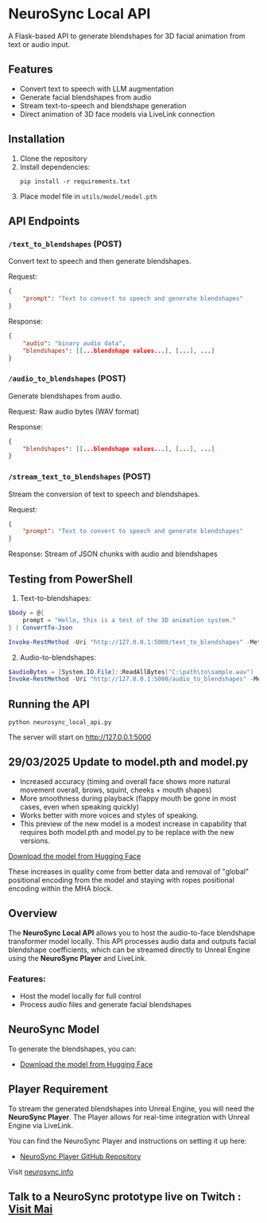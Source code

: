 # NeuroSync Local API

A Flask-based API to generate blendshapes for 3D facial animation from text or audio input.

## Features

- Convert text to speech with LLM augmentation
- Generate facial blendshapes from audio
- Stream text-to-speech and blendshape generation
- Direct animation of 3D face models via LiveLink connection

## Installation

1. Clone the repository
2. Install dependencies:
   ```
   pip install -r requirements.txt
   ```
3. Place model file in `utils/model/model.pth`

## API Endpoints

### `/text_to_blendshapes` (POST)

Convert text to speech and then generate blendshapes.

Request:
```json
{
    "prompt": "Text to convert to speech and generate blendshapes"
}
```

Response:
```json
{
    "audio": "binary audio data",
    "blendshapes": [[...blendshape values...], [...], ...]
}
```

### `/audio_to_blendshapes` (POST)

Generate blendshapes from audio.

Request: Raw audio bytes (WAV format)

Response:
```json
{
    "blendshapes": [[...blendshape values...], [...], ...]
}
```

### `/stream_text_to_blendshapes` (POST)

Stream the conversion of text to speech and blendshapes.

Request:
```json
{
    "prompt": "Text to convert to speech and generate blendshapes"
}
```

Response: Stream of JSON chunks with audio and blendshapes

## Testing from PowerShell

1. Text-to-blendshapes:
```powershell
$body = @{
    prompt = "Hello, this is a test of the 3D animation system."
} | ConvertTo-Json

Invoke-RestMethod -Uri "http://127.0.0.1:5000/text_to_blendshapes" -Method Post -Body $body -ContentType "application/json"
```

2. Audio-to-blendshapes:
```powershell
$audioBytes = [System.IO.File]::ReadAllBytes("C:\path\to\sample.wav")
Invoke-RestMethod -Uri "http://127.0.0.1:5000/audio_to_blendshapes" -Method Post -Body $audioBytes -ContentType "audio/wav"
```

## Running the API

```
python neurosync_local_api.py
```

The server will start on http://127.0.0.1:5000

## 29/03/2025 Update to model.pth and model.py

- Increased accuracy (timing and overall face shows more natural movement overall, brows, squint, cheeks + mouth shapes)
- More smoothness during playback (flappy mouth be gone in most cases, even when speaking quickly)
- Works better with more voices and styles of speaking.
- This preview of the new model is a modest increase in capability that requires both model.pth and model.py to be replace with the new versions.

[Download the model from Hugging Face](https://huggingface.co/AnimaVR/NEUROSYNC_Audio_To_Face_Blendshape)

These increases in quality come from better data and removal of "global" positional encoding from the model and staying with ropes positional encoding within the MHA block.

## Overview

The **NeuroSync Local API** allows you to host the audio-to-face blendshape transformer model locally. This API processes audio data and outputs facial blendshape coefficients, which can be streamed directly to Unreal Engine using the **NeuroSync Player** and LiveLink.

### Features:
- Host the model locally for full control
- Process audio files and generate facial blendshapes

## NeuroSync Model

To generate the blendshapes, you can:

- [Download the model from Hugging Face](https://huggingface.co/AnimaVR/NEUROSYNC_Audio_To_Face_Blendshape)

## Player Requirement

To stream the generated blendshapes into Unreal Engine, you will need the **NeuroSync Player**. The Player allows for real-time integration with Unreal Engine via LiveLink. 

You can find the NeuroSync Player and instructions on setting it up here:

- [NeuroSync Player GitHub Repository](https://github.com/AnimaVR/NeuroSync_Player)

Visit [neurosync.info](https://neurosync.info)

## Talk to a NeuroSync prototype live on Twitch : [Visit Mai](https://www.twitch.tv/mai_anima_ai)
